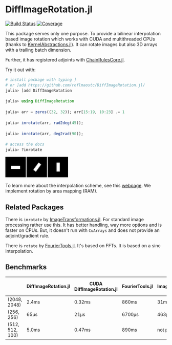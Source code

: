 # DiffImageRotation.jl

[![Build Status](https://github.com/roflmaostc/DiffImageRotation.jl/actions/workflows/CI.yml/badge.svg?branch=main)](https://github.com/roflmaostc/DiffImageRotation.jl/actions/workflows/CI.yml?query=branch%3Amain)
[![Coverage](https://codecov.io/gh/roflmaostc/DiffImageRotation.jl/branch/main/graph/badge.svg)](https://codecov.io/gh/roflmaostc/DiffImageRotation.jl) 

This package serves only one purpose.
To provide a bilinear interpolation based image rotation which works with CUDA and multithreaded CPUs
(thanks to [KernelAbstractions.jl](https://github.com/JuliaGPU/KernelAbstractions.jl)).
It can rotate images but also 3D arrays with a trailing batch dimension.

Further, it has registered adjoints with [ChainRulesCore.jl](https://github.com/JuliaDiff/ChainRulesCore.jl).

Try it out with:
```julia
# install package with typing ]
# or ]add https://github.com/roflmaostc/DiffImageRotation.jl/
julia> ]add DiffImageRotation 

julia> using DiffImageRotation

julia> arr = zeros((32, 32)); arr[15:19, 10:23] .= 1 

julia> imrotate(arr, rad2deg(45));

julia> imrotate(arr, deg2rad(90));

# access the docs
julia> ?imrotate  
```

![](examples/example.png)

To learn more about the interpolation scheme, see this [webpage](http://www.leptonica.org/rotation.html). We implement rotation by area mapping (RAM).

## Related Packages
There is `imrotate` by [ImageTransformations.jl](https://github.com/JuliaImages/ImageTransformations.jl).
For standard image processing rather use this. It has better handling, way more options and is faster on CPUs.
But, it doesn't run with `CuArrays` and does not provide an adjoint/gradient rule.

There is `rotate` by [FourierTools.jl](https://nanoimaging.de/FourierTools.jl/dev/rotate/).
It's based on FFTs. It is based on a sinc interpolation.


## Benchmarks
|                 | DiffImageRotation.jl | CUDA DiffImageRotation.jl | FourierTools.jl | ImageTransformations.jl | CUDA FFT (as CUDA reference) |
|-----------------|-----------------------|----------------------------|-----------------|-------------------------|------------------------------|
| (2048, 2048)    | 2.4ms                 | 0.32ms                      | 860ms           | 31ms                    | 0.86ms                        |
| (256, 256)      | 65µs                  | 21µs                       | 6700µs           | 463µs                   | 25µs                         |
| (512, 512, 100) | 5.0ms                 | 0.47ms                      | 890ms           | not possible                       | 1.5ms                        |
